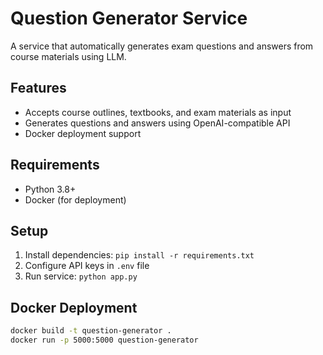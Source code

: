 # Question Generator Service

A service that automatically generates exam questions and answers from course materials using LLM.

## Features
- Accepts course outlines, textbooks, and exam materials as input
- Generates questions and answers using OpenAI-compatible API
- Docker deployment support

## Requirements
- Python 3.8+
- Docker (for deployment)

## Setup
1. Install dependencies: `pip install -r requirements.txt`
2. Configure API keys in `.env` file
3. Run service: `python app.py`

## Docker Deployment
```bash
docker build -t question-generator .
docker run -p 5000:5000 question-generator
```